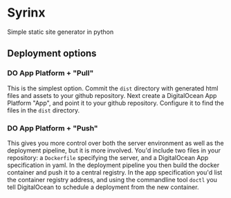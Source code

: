 # Syrinx

Simple static site generator in python


## Deployment options

### DO App Platform + "Pull"

This is the simplest option. Commit the `dist` directory with generated html files and assets to your github repository. Next create a DigitalOcean App Platform "App", and point it to your github repository. Configure it to find the files in the `dist` directory. 

### DO App Platform + "Push"

This gives you more control over both the server environment as well as the deployment pipeline, but it is more involved. You'd include two files in your repository: a `Dockerfile` specifying the server, and a DigitalOcean App specification in yaml. In the deployment pipeline you then build the docker container and push it to a central registry. In the app specification you'd list the container registry address, and using the commandline tool `doctl` you tell DigitalOcean to schedule a deployment from the new container.